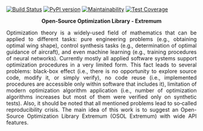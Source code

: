 [![Build Status](https://travis-ci.org/wol4aravio/OSOL.Extremum.svg?branch=master)](https://travis-ci.org/wol4aravio/OSOL.Extremum.svg?branch=master)
[![PyPI version](https://badge.fury.io/py/osol.extremum.svg)](https://badge.fury.io/py/osol.extremum)
[![Maintainability](https://api.codeclimate.com/v1/badges/970d8f7c1633018aece2/maintainability)](https://codeclimate.com/github/wol4aravio/OSOL.Extremum/maintainability)
[![Test Coverage](https://api.codeclimate.com/v1/badges/970d8f7c1633018aece2/test_coverage)](https://codeclimate.com/github/wol4aravio/OSOL.Extremum/test_coverage)

<p align="center">
<b> Open-Source Optimization Library - Extremum </b>
</p>

<p align="justify">
Optimization theory is a widely-used field of mathematics that can be applied to different tasks: pure engineering problems (e.g., obtaining optimal wing shape), control synthesis tasks (e.g., determination of optimal guidance of aircraft), and even machine learning (e.g., training procedures of neural networks). Currently mostly all applied software systems support optimization procedures in a very limited form. This fact leads to several problems: black-box effect (i.e., there is no opportunity to explore source code, modify it, or simply verify), no code reuse (i.e., implemented procedures are accessible only within software that includes it), limitation of modern optimization algorithm application (i.e., number of optimization algorithms increases but most of them were verified only on synthetic tests). Also, it should be noted that all mentioned problems lead to so‑called reproducibility crisis. The main idea of this work is to suggest an Open-Source Optimization Library Extremum (OSOL Extremum) with wide API features.

</p>
